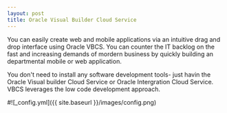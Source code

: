 ```yaml
---
layout: post
title: Oracle Visual Builder Cloud Service
---
```


You can easily create web and mobile applications via an intuitive drag and drop interface using Oracle VBCS. You can counter the IT backlog on the fast and increasing demands of mordern business by quickly building an departmental mobile or web application.

You don't need to install any software development tools- just havin the Oracle Visual builder Cloud Service or Oracle Intergration Cloud Service. VBCS leverages the low code development approach.  



#![_config.yml]({{ site.baseurl }}/images/config.png)

